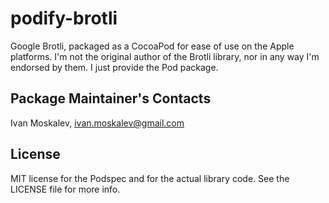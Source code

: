 # podify-brotli

Google Brotli, packaged as a CocoaPod for ease of use on the Apple platforms. I'm not the original author of the Brotli library, nor in any way I'm endorsed by them. I just provide the Pod package. 

## Package Maintainer's Contacts

Ivan Moskalev, ivan.moskalev@gmail.com

## License

MIT license for the Podspec and for the actual library code. See the LICENSE file for more info.
